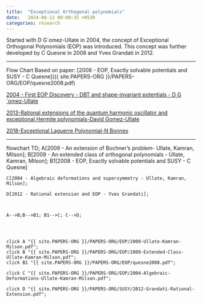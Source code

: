 ```yaml
---
title:  "Exceptional Orthogonal polynomials"
date:   2024-08-12 00:00:35 +0530
categories: research
---
```


Started with D G´omez-Ullate in 2004, the concept of Exceptional Orthogonal Polynomials (EOP) was introduced. This concept was further developed by C Quesne in 2008 and Yves Grandati in 2012.


---
Flow Chart Based on paper: [2008 - EOP, Exactly solvable potentials and SUSY - C Quesne]({{ site.PAPERS-ORG }}/PAPERS-ORG/EOP/quesne2008.pdf)

[2004 - First EOP Discovery - DBT and shape-invariant potentials - D G´omez-Ullate](https://arxiv.org/pdf/quant-ph/0308062)

[2013-Rational extensions of the quantum
harmonic oscillator and exceptional
Hermite polynomials-David Gomez-Ullate]({{site.PAPERS-ORG}}/PAPERS-ORG/EOP/ullate2013.pdf)

[2018-Exceptional Laguerre Polynomial-N Bonnex]({{site.PAPERS-ORG}}/PAPERS-ORG/EOP/bonneux2018.pdf)


---

<div class="mermaid">
flowchart TD;
    A[2009 - An extension of Bochner’s problem- Ullate, Kamran, Milson];
    B[2009 - An extended class of orthogonal polynomials - Ullate, Kamran, Milson];
    B1[2008 - EOP, Exactly solvable potentials and SUSY - C Quesne]
    
    C[2004 - Algebraic deformations and supersymmetry - Ullate, Kamran, Milson];

    D[2012 - Rational extension and EOP - Yves Grandati];



    A-->B;B-->B1; B1-->C; C-->D;




    click A "{{ site.PAPERS-ORG }}/PAPERS-ORG/EOP/2009-Ullate-Kamran-Milson.pdf";
    click B "{{ site.PAPERS-ORG }}/PAPERS-ORG/EOP/2009-Extended-Class-Ullate-Kamran-Milson.pdf";
    click B1 "{{ site.PAPERS-ORG }}/PAPERS-ORG/EOP/quesne2008.pdf";

    click C "{{ site.PAPERS-ORG }}/PAPERS-ORG/EOP/2004-Algebraic-Deformations-Ullate-Kamran-Milson.pdf";

    click D "{{ site.PAPERS-ORG }}/PAPERS-ORG/SUSY/2012-Grandati-Rational-Extension.pdf";
</div>



